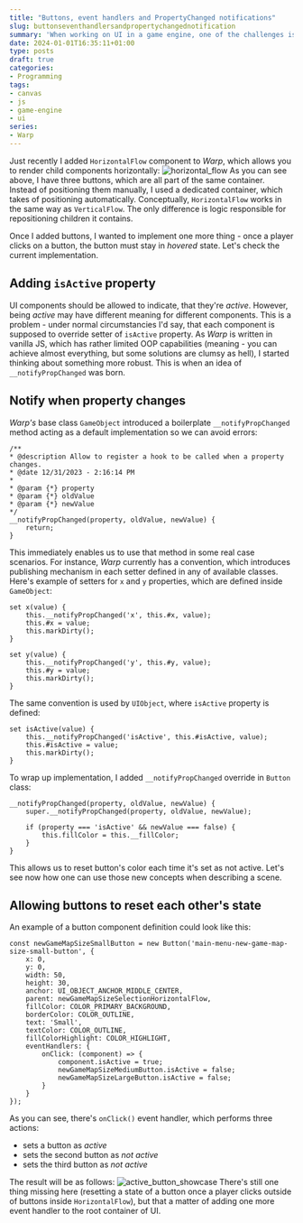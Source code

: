 ```yaml
---
title: "Buttons, event handlers and PropertyChanged notifications"
slug: buttonseventhandlersandpropertychangednotification
summary: 'When working on UI in a game engine, one of the challenges is to handle changes to a state of a component. Doing that in proper way is crucial to decouple components and allow yourself to define the whole UI with minimal overhead and quirks. In this blog post, we will discuss how Warp is able to render a few buttons, which can interact with each other.'
date: 2024-01-01T16:35:11+01:00
type: posts
draft: true
categories:
- Programming
tags:
- canvas
- js
- game-engine
- ui
series:
- Warp
---
```

Just recently I added `HorizontalFlow` component to _Warp_, which allows you to render child components horizontally:
![horizontal_flow](/images/5_1.PNG)
As you can see above, I have three buttons, which are all part of the same container. Instead of positioning them manually, I used a dedicated container, which takes of positioning automatically. Conceptually, `HorizontalFlow` works in the same way as `VerticalFlow`. The only difference is logic responsible for repositioning children it contains.

Once I added buttons, I wanted to implement one more thing - once a player clicks on a button, the button must stay in _hovered_ state. Let's check the current implementation.

## Adding `isActive` property
UI components should be allowed to indicate, that they're _active_. However, being _active_ may have different meaning for different components. This is a problem - under normal circumstancies I'd say, that each component is supposed to override setter of `isActive` property. As _Warp_ is written in vanilla JS, which has rather limited OOP capabilities (meaning - you can achieve almost everything, but some solutions are clumsy as hell), I started thinking about something more robust. This is when an idea of `__notifyPropChanged` was born.

## Notify when property changes
_Warp's_ base class `GameObject` introduced a boilerplate `__notifyPropChanged` method acting as a default implementation so we can avoid errors:
```
/**
* @description Allow to register a hook to be called when a property changes.
* @date 12/31/2023 - 2:16:14 PM
*
* @param {*} property
* @param {*} oldValue
* @param {*} newValue
*/
__notifyPropChanged(property, oldValue, newValue) {
    return;
}
```
This immediately enables us to use that method in some real case scenarios. For instance, _Warp_ currently has a convention, which introduces publishing mechanism in each setter defined in any of available classes. Here's example of setters for `x` and `y` properties, which are defined inside `GameObject`:
```
set x(value) {
    this.__notifyPropChanged('x', this.#x, value);
    this.#x = value;
    this.markDirty();
}

set y(value) {
    this.__notifyPropChanged('y', this.#y, value);
    this.#y = value;
    this.markDirty();
}
```
The same convention is used by `UIObject`, where `isActive` property is defined:
```
set isActive(value) {
    this.__notifyPropChanged('isActive', this.#isActive, value);
    this.#isActive = value;
    this.markDirty();
}
```
To wrap up implementation, I added `__notifyPropChanged` override in `Button` class:
```
__notifyPropChanged(property, oldValue, newValue) {
    super.__notifyPropChanged(property, oldValue, newValue);

    if (property === 'isActive' && newValue === false) {
        this.fillColor = this.__fillColor;
    }
}
```
This allows us to reset button's color each time it's set as not active. Let's see now how one can use those new concepts when describing a scene.

## Allowing buttons to reset each other's state
An example of a button component definition could look like this:
```
const newGameMapSizeSmallButton = new Button('main-menu-new-game-map-size-small-button', { 
    x: 0,
    y: 0,
    width: 50,
    height: 30,
    anchor: UI_OBJECT_ANCHOR_MIDDLE_CENTER,
    parent: newGameMapSizeSelectionHorizontalFlow,
    fillColor: COLOR_PRIMARY_BACKGROUND,
    borderColor: COLOR_OUTLINE,
    text: 'Small',
    textColor: COLOR_OUTLINE,
    fillColorHighlight: COLOR_HIGHLIGHT,
    eventHandlers: {
        onClick: (component) => {
            component.isActive = true;
            newGameMapSizeMediumButton.isActive = false;
            newGameMapSizeLargeButton.isActive = false;
        }
    }
});
```
As you can see, there's `onClick()` event handler, which performs three actions:
* sets a button as _active_
* sets the second button as _not active_
* sets the third button as _not active_

The result will be as follows:
![active_button_showcase](/images/5_2.gif)
There's still one thing missing here (resetting a state of a button once a player clicks outside of buttons inside `HorizontalFlow`), but that a matter of adding one more event handler to the root container of UI.